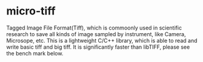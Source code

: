 # micro-tiff

Tagged Image File Format(Tiff), which is commoonly used in scientific research to save all kinds of image sampled by instrument, like Camera, Microsope, etc.
This is a lightweight C/C++ library, which is able to read and write basic tiff and big tiff. It is significantly faster than libTIFF, please see the bench mark below.
